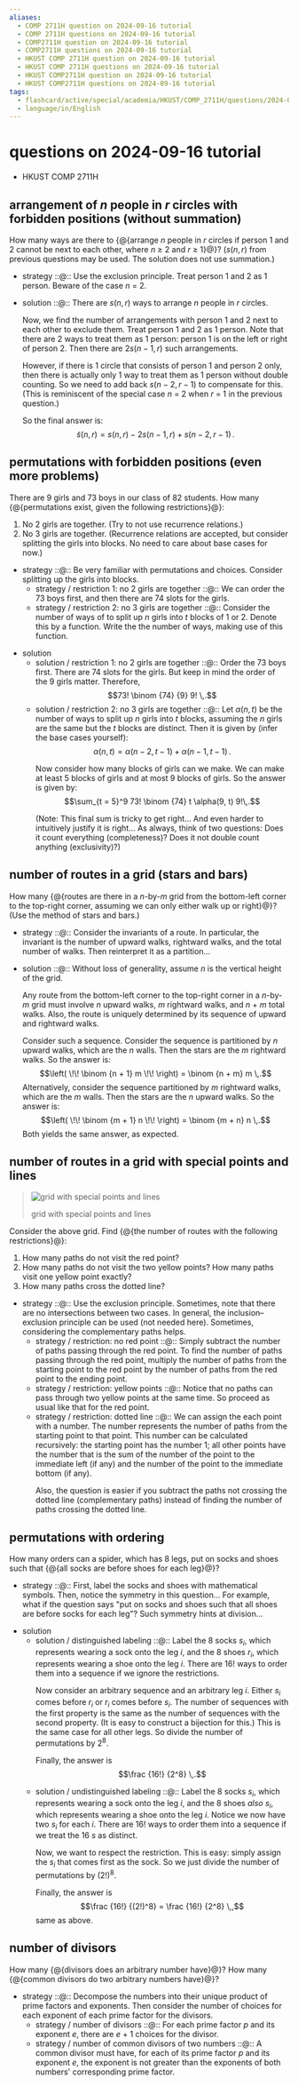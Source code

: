 ```yaml
---
aliases:
  - COMP 2711H question on 2024-09-16 tutorial
  - COMP 2711H questions on 2024-09-16 tutorial
  - COMP2711H question on 2024-09-16 tutorial
  - COMP2711H questions on 2024-09-16 tutorial
  - HKUST COMP 2711H question on 2024-09-16 tutorial
  - HKUST COMP 2711H questions on 2024-09-16 tutorial
  - HKUST COMP2711H question on 2024-09-16 tutorial
  - HKUST COMP2711H questions on 2024-09-16 tutorial
tags:
  - flashcard/active/special/academia/HKUST/COMP_2711H/questions/2024-09-16/tutorial
  - language/in/English
---
```


# questions on 2024-09-16 tutorial

- HKUST COMP 2711H

## arrangement of _n_ people in _r_ circles with forbidden positions (without summation)

How many ways are there to {@{arrange _n_ people in _r_ circles if person 1 and 2 cannot be next to each other, where _n_ ≥ 2 and _r_ ≥ 1}@}? ($s(n, r)$ from previous questions may be used. The solution does not use summation.) <!--SR:!2026-10-01,530,310-->

- strategy ::@:: Use the exclusion principle. Treat person 1 and 2 as 1 person. Beware of the case _n_ = 2. <!--SR:!2028-03-20,939,330!2025-11-27,311,330-->

<!-- list separator -->

- solution ::@:: There are $s(n, r)$ ways to arrange _n_ people in _r_ circles. <p> Now, we find the number of arrangements with person 1 and 2 next to each other to exclude them. Treat person 1 and 2 as 1 person. Note that there are 2 ways to treat them as 1 person: person 1 is on the left or right of person 2. Then there are $2 s(n - 1, r)$ such arrangements. <p> However, if there is 1 circle that consists of person 1 and person 2 only, then there is actually only 1 way to treat them as 1 person without double counting. So we need to add back $s(n - 2, r - 1)$ to compensate for this. (This is reminiscent of the special case _n_ = 2 when _r_ = 1 in the previous question.) <p> So the final answer is: $$\tilde s(n, r) = s(n, r) - 2 s(n - 1, r) + s(n - 2, r - 1) \,.$$ <!--SR:!2025-12-12,271,270!2027-07-13,685,310-->

## permutations with forbidden positions (even more problems)

There are 9 girls and 73 boys in our class of 82 students. <!-- Gender inequality... --> How many {@{permutations exist, given the following restrictions}@}: <!--SR:!2028-01-27,916,330-->

1. No 2 girls are together. (Try to not use recurrence relations.)
2. No 3 girls are together. (Recurrence relations are accepted, but consider splitting the girls into blocks. No need to care about base cases for now.)

- strategy ::@:: Be very familiar with permutations and choices. Consider splitting up the girls into blocks. <!--SR:!2025-12-02,316,330!2025-11-25,312,330-->
  - strategy / restriction 1: no 2 girls are together ::@:: We can order the 73 boys first, and then there are 74 slots for the girls. <!--SR:!2025-08-30,222,310!2025-11-25,312,330-->
  - strategy / restriction 2: no 3 girls are together ::@:: Consider the number of ways of to split up _n_ girls into _t_ blocks of 1 or 2. Denote this by a function. Write the the number of ways, making use of this function. <!--SR:!2025-12-01,263,270!2025-10-29,288,330-->

<!-- list separator -->

- solution
  - solution / restriction 1: no 2 girls are together ::@:: Order the 73 boys first. There are 74 slots for the girls. But keep in mind the order of the 9 girls matter. Therefore, $$73! \binom {74} {9} 9! \,.$$ <!--SR:!2028-02-05,907,330!2025-09-02,225,310-->
  - solution / restriction 2: no 3 girls are together ::@:: Let $\alpha(n, t)$ be the number of ways to split up _n_ girls into _t_ blocks, assuming the _n_ girls are the same but the _t_ blocks are distinct. Then it is given by (infer the base cases yourself): $$\alpha(n, t) = \alpha(n - 2, t - 1) + \alpha(n - 1, t - 1) \,.$$ <p> Now consider how many blocks of girls can we make. We can make at least 5 blocks of girls and at most 9 blocks of girls. So the answer is given by: $$\sum_{t = 5}^9 73! \binom {74} t \alpha(9, t) 9!\,.$$ <p> (Note: This final sum is tricky to get right... And even harder to intuitively justify it is right... As always, think of two questions: Does it count everything (completeness)? Does it not double count anything (exclusivity)?) <!--SR:!2025-12-08,268,270!2026-12-05,498,270-->

## number of routes in a grid (stars and bars)

How many {@{routes are there in a _n_-by-_m_ grid from the bottom-left corner to the top-right corner, assuming we can only either walk up or right}@}? (Use the method of stars and bars.) <!--SR:!2025-10-31,290,330-->

- strategy ::@:: Consider the invariants of a route. In particular, the invariant is the number of upward walks, rightward walks, and the total number of walks. Then reinterpret it as a partition... <!--SR:!2025-11-30,314,330!2025-11-25,312,330-->

<!-- list separator -->

- solution ::@:: Without loss of generality, assume _n_ is the vertical height of the grid. <p> Any route from the bottom-left corner to the top-right corner in a _n_-by-_m_ grid must involve _n_ upward walks, _m_ rightward walks, and _n_ + _m_ total walks. Also, the route is uniquely determined by its sequence of upward and rightward walks. <p> Consider such a sequence. Consider the sequence is partitioned by _n_ upward walks, which are the _n_ walls. Then the stars are the _m_ rightward walks. So the answer is: $$\left( \!\! \binom {n + 1} m \!\! \right) = \binom {n + m} m \,.$$ Alternatively, consider the sequence partitioned by _m_ rightward walks, which are the _m_ walls. Then the stars are the _n_ upward walks. So the answer is: $$\left( \!\! \binom {m + 1} n \!\! \right) = \binom {m + n} n \,.$$ Both yields the same answer, as expected. <!--SR:!2025-10-26,285,330!2025-10-30,289,330-->

## number of routes in a grid with special points and lines

> ![grid with special points and lines](attachments/2024-09-16%20tutorial%20grid.png)
>
> grid with special points and lines

Consider the above grid. Find {@{the number of routes with the following restrictions}@}: <!--SR:!2028-04-03,948,330-->

1. How many paths do not visit the red point?
2. How many paths do not visit the two yellow points? How many paths visit one yellow point exactly?
3. How many paths cross the dotted line?

- strategy ::@:: Use the exclusion principle. Sometimes, note that there are no intersections between two cases. In general, the inclusion–exclusion principle can be used (not needed here). Sometimes, considering the complementary paths helps. <!--SR:!2027-01-29,613,310!2027-01-17,601,310-->
  - strategy / restriction: no red point ::@:: Simply subtract the number of paths passing through the red point. To find the number of paths passing through the red point, multiply the number of paths from the starting point to the red point by the number of paths from the red point to the ending point. <!--SR:!2025-11-02,292,330!2028-01-16,905,330-->
  - strategy / restriction: yellow points ::@:: Notice that no paths can pass through two yellow points at the same time. So proceed as usual like that for the red point. <!--SR:!2028-02-08,909,330!2028-01-01,893,330-->
  - strategy / restriction: dotted line ::@:: We can assign the each point with a number. The number represents the number of paths from the starting point to that point. This number can be calculated recursively: the starting point has the number 1; all other points have the number that is the sum of the number of the point to the immediate left (if any) and the number of the point to the immediate bottom (if any). <p> Also, the question is easier if you subtract the paths not crossing the dotted line (complementary paths) instead of finding the number of paths crossing the dotted line. <!--SR:!2025-11-25,312,330!2026-08-03,434,290-->

## permutations with ordering

How many orders can a spider, which has 8 legs, put on socks and shoes such that {@{all socks are before shoes for each leg}@}? <!--SR:!2025-12-01,315,330-->

- strategy ::@:: First, label the socks and shoes with mathematical symbols. Then, notice the symmetry in this question... For example, what if the question says "put on socks and shoes such that all shoes are before socks for each leg"? Such symmetry hints at division... <!--SR:!2028-03-15,935,330!2025-11-28,312,330-->

<!-- list separator -->

- solution
  - solution / distinguished labeling ::@:: Label the 8 socks $s_i$, which represents wearing a sock onto the leg _i_, and the 8 shoes $r_i$, which represents wearing a shoe onto the leg _i_. There are $16!$ ways to order them into a sequence if we ignore the restrictions. <p> Now consider an arbitrary sequence and an arbitrary leg _i_. Either $s_i$ comes before $r_i$ or $r_i$ comes before $s_i$. The number of sequences with the first property is the same as the number of sequences with the second property. (It is easy to construct a bijection for this.) This is the same case for all other legs. So divide the number of permutations by $2^8$. <p> Finally, the answer is $$\frac {16!} {2^8} \,.$$ <!--SR:!2027-01-27,611,310!2027-02-13,623,310-->
  - solution / undistinguished labeling ::@:: Label the 8 socks $s_i$, which represents wearing a sock onto the leg _i_, and the 8 shoes _also_ $s_i$, which represents wearing a shoe onto the leg _i_. Notice we now have two $s_i$ for each _i_. There are $16!$ ways to order them into a sequence if we treat the 16 $s$ as distinct. <p> Now, we want to respect the restriction. This is easy: simply assign the $s_i$ that comes first as the sock. So we just divide the number of permutations by $(2!)^8$. <p> Finally, the answer is $$\frac {16!} {(2!)^8} = \frac {16!} {2^8} \,,$$ same as above. <!--SR:!2025-09-01,224,310!2028-03-26,944,330-->

## number of divisors

How many {@{divisors does an arbitrary number have}@}? How many {@{common divisors do two arbitrary numbers have}@}? <!--SR:!2025-11-24,311,330!2025-10-27,286,330-->

- strategy ::@:: Decompose the numbers into their unique product of prime factors and exponents. Then consider the number of choices for each exponent of each prime factor for the divisors. <!--SR:!2025-11-25,312,330!2025-11-25,312,330-->
  - strategy / number of divisors ::@:: For each prime factor _p_ and its exponent _e_, there are _e_ + 1 choices for the divisor. <!--SR:!2025-10-28,287,330!2025-11-01,291,330-->
  - strategy / number of common divisors of two numbers ::@:: A common divisor must have, for each of its prime factor _p_ and its exponent _e_, the exponent is not greater than the exponents of both numbers' corresponding prime factor. <!--SR:!2026-08-18,444,290!2025-11-29,313,330-->
